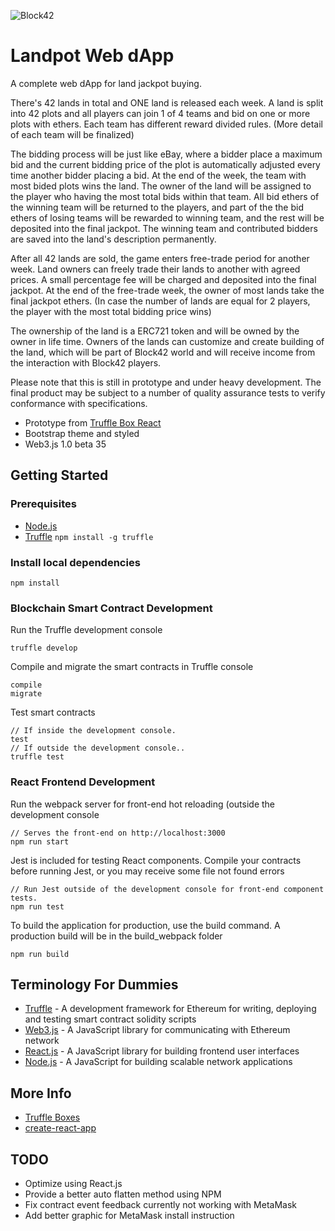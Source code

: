 ![Block42](http://assets.block42.world/images/icons/block42_logo_200.png)

# Landpot Web dApp

A complete web dApp for land jackpot buying.

There's 42 lands in total and ONE land is released each week. A land is split into 42 plots and all players can join 1 of 4 teams and bid on one or more plots with ethers. Each team has different reward divided rules. (More detail of each team will be finalized)

The bidding process will be just like eBay, where a bidder place a maximum bid and the current bidding price of the plot is automatically adjusted every time another bidder placing a bid. At the end of the week, the team with most bided plots wins the land. The owner of the land will be assigned to the player who having the most total bids within that team. All bid ethers of the winning team will be returned to the players, and part of the the bid ethers of losing teams will be rewarded to winning team, and the rest will be deposited into the final jackpot. The winning team and contributed bidders are saved into the land's description permanently.

After all 42 lands are sold, the game enters free-trade period for another week. Land owners can freely trade their lands to another with agreed prices. A small percentage fee will be charged and deposited into the final jackpot. At the end of the free-trade week, the owner of most lands take the final jackpot ethers. (In case the number of lands are equal for 2 players, the player with the most total bidding price wins)

The ownership of the land is a ERC721 token and will be owned by the owner in life time. Owners of the lands can customize and create building of the land, which will be part of Block42 world and will receive income from the interaction with Block42 players.

Please note that this is still in prototype and under heavy development. The final product may be subject to a number of quality assurance tests to verify conformance with specifications.

<!-- - Working in both Main Ethereum Network and Ropsten Test Network -->
<!-- - Working with MetaMask, local and Infura nodes are commented and can be used for debugging -->
- Prototype from [Truffle Box React](https://github.com/truffle-box/react-box)
- Bootstrap theme and styled
- Web3.js 1.0 beta 35
<!-- - A inlined version for websites can only use iframe (such as Wix) -->

## Getting Started

### Prerequisites
- [Node.js](https://nodejs.org/en/download/)
- [Truffle](https://github.com/trufflesuite/truffle) `npm install -g truffle`

### Install local dependencies
```
npm install
```

### Blockchain Smart Contract Development

Run the Truffle development console
```
truffle develop
```

Compile and migrate the smart contracts in Truffle console
```
compile
migrate
```

Test smart contracts
```
// If inside the development console.
test
// If outside the development console..
truffle test
```

### React Frontend Development

Run the webpack server for front-end hot reloading (outside the development console
```
// Serves the front-end on http://localhost:3000
npm run start
```

Jest is included for testing React components. Compile your contracts before running Jest, or you may receive some file not found errors
```
// Run Jest outside of the development console for front-end component tests.
npm run test
```

To build the application for production, use the build command. A production build will be in the build_webpack folder
```
npm run build
```

<!-- ## Modification
To use this crowdsale page for your token ICO, change the token and crowdsale contract address at [main.js](main.js). Then includes the truffle built JSONs, or simple change the ABI at [Cubik.json](js/Cubik.json) and [CubikCrowdsale.json](js/CubikCrowdsale.json). -->

## Terminology For Dummies
- [Truffle](http://truffleframework.com/) - A development framework for Ethereum for writing, deploying and testing smart contract solidity scripts
- [Web3.js](https://github.com/ethereum/web3.js/) - A JavaScript library for communicating with Ethereum network
- [React.js](https://reactjs.org/) - A JavaScript library for building frontend user interfaces
- [Node.js](https://nodejs.org/en/) - A JavaScript for building scalable network applications

## More Info
- [Truffle Boxes](https://truffleframework.com/boxes)
- [create-react-app](https://github.com/facebook/create-react-app/)

## TODO
- Optimize using React.js
- Provide a better auto flatten method using NPM
- Fix contract event feedback currently not working with MetaMask
- Add better graphic for MetaMask install instruction